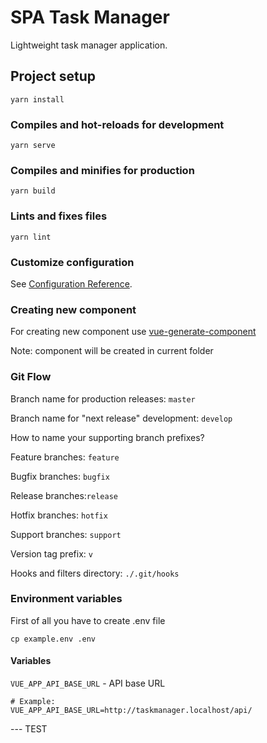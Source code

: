 # SPA Task Manager  

Lightweight task manager application.

## Project setup
```
yarn install
```

### Compiles and hot-reloads for development
```
yarn serve
```

### Compiles and minifies for production
```
yarn build
```

### Lints and fixes files
```
yarn lint
```

### Customize configuration
See [Configuration Reference](https://cli.vuejs.org/config/).

### Creating new component
For creating new component use [vue-generate-component](https://www.npmjs.com/package/vue-generate-component)

Note: component will be created in current folder

### Git Flow

Branch name for production releases: `master`

Branch name for "next release" development: `develop` 

How to name your supporting branch prefixes?

Feature branches: `feature`

Bugfix branches: `bugfix`

Release branches:`release`

Hotfix branches: `hotfix`

Support branches: `support`

Version tag prefix: `v`

Hooks and filters directory: `./.git/hooks` 

### Environment variables

First of all you have to create .env file

    cp example.env .env
    
#### Variables

`VUE_APP_API_BASE_URL` - API base URL

    # Example:
    VUE_APP_API_BASE_URL=http://taskmanager.localhost/api/


--- TEST
